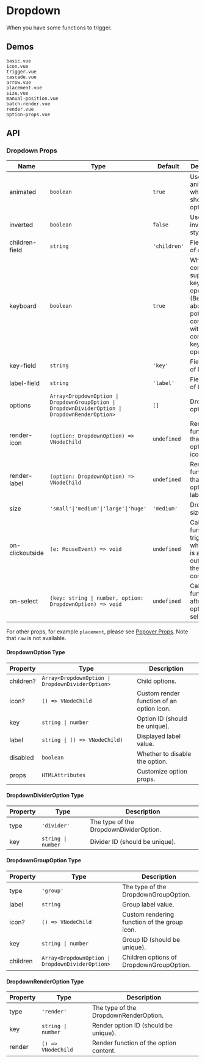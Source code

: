 # Dropdown

When you have some functions to trigger.

## Demos

```demo
basic.vue
icon.vue
trigger.vue
cascade.vue
arrow.vue
placement.vue
size.vue
manual-position.vue
batch-render.vue
render.vue
option-props.vue
```

## API

### Dropdown Props

| Name | Type | Default | Description |
| --- | --- | --- | --- |
| animated | `boolean` | `true` | Use an animation when showing options. |
| inverted | `boolean` | `false` | Use the inverted style. |
| children-field | `string` | `'children'` | Field name of children. |
| keyboard | `boolean` | `true` | Whether the component supports keyboard operation. (Be careful about the potential conflicts with other components keyboard operations) |
| key-field | `string` | `'key'` | Field name of key. |
| label-field | `string` | `'label'` | Field name of label. |
| options | `Array<DropdownOption \| DropdownGroupOption \| DropdownDividerOption \| DropdownRenderOption>` | `[]` | Dropdown options. |
| render-icon | `(option: DropdownOption) => VNodeChild` | `undefined` | Render function that renders option icons. |
| render-label | `(option: DropdownOption) => VNodeChild` | `undefined` | Render function that renders option labels. |
| size | `'small'\|'medium'\|'large'\|'huge'` | `'medium'` | Dropdown size. |
| on-clickoutside | `(e: MouseEvent) => void` | `undefined` | Callback function triggered when there is a click outside of the component. |
| on-select | `(key: string \| number, option: DropdownOption) => void` | `undefined` | Callback function for after an option is selected. |

For other props, for example `placement`, please see [Popover Props](popover#Popover-Props). Note that `raw` is not available.

#### DropdownOption Type

| Property | Type | Description |
| --- | --- | --- |
| children? | `Array<DropdownOption \| DropdownDividerOption>` | Child options. |
| icon? | `() => VNodeChild` | Custom render function of an option icon. |
| key | `string \| number` | Option ID (should be unique). |
| label | `string \| () => VNodeChild)` | Displayed label value. |
| disabled | `boolean` | Whether to disable the option. |
| props | `HTMLAttributes` | Customize option props. |

#### DropdownDividerOption Type

| Property | Type               | Description                            |
| -------- | ------------------ | -------------------------------------- |
| type     | `'divider'`        | The type of the DropdownDividerOption. |
| key      | `string \| number` | Divider ID (should be unique).         |

#### DropdownGroupOption Type

| Property | Type | Description |
| --- | --- | --- |
| type | `'group'` | The type of the DropdownGroupOption. |
| label | `string` | Group label value. |
| icon? | `() => VNodeChild` | Custom rendering function of the group icon. |
| key | `string \| number` | Group ID (should be unique). |
| children | `Array<DropdownOption \| DropdownDividerOption>` | Children options of DropdownGroupOption. |

#### DropdownRenderOption Type

| Property | Type               | Description                            |
| -------- | ------------------ | -------------------------------------- |
| type     | `'render'`         | The type of the DropdownRenderOption.  |
| key      | `string \| number` | Render option ID (should be unique).   |
| render   | `() => VNodeChild` | Render function of the option content. |
